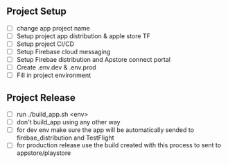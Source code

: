 ## Project Setup

- [ ] change app project name
- [ ] Setup project app distribution & apple store TF
- [ ] Setup project CI/CD
- [ ] Setup Firebase cloud messaging
- [ ] Setup Firebae distribution and Apstore connect portal
- [ ] Create .env.dev & .env.prod
- [ ] Fill in project environment

## Project Release

- [ ] run ./build_app.sh \<env>
- [ ] don't build_app using any other way
- [ ] for dev env make sure the app will be automatically sended to firebae_distribution and TestFlight
- [ ] for production release use the build created with this process to sent to appstore/playstore
